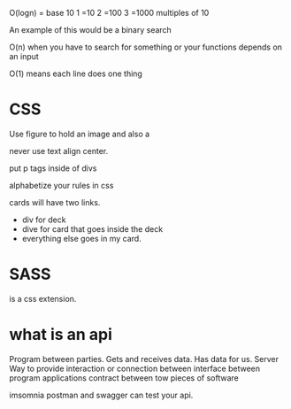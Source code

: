O(logn) = base 10 
1 =10 2 =100 3 =1000
multiples of 10

An example of this would be a binary search

O(n) when you have to search for something or 
your functions depends on an input

O(1) means each line does one thing

# CSS
Use figure to hold an image and also a <figcaption>
never use text align center.

put p tags inside of divs

alphabetize your rules in css

cards will have two links.
- div for deck
- dive for card that goes inside the deck
- everything else goes in my card.


# SASS 
is a css extension.


# what is an api

Program between parties. Gets and receives data. 
Has data for us. 
Server
Way to provide interaction or connection between 
interface between program applications
contract between tow pieces of software

imsomnia postman and swagger can test your api.

